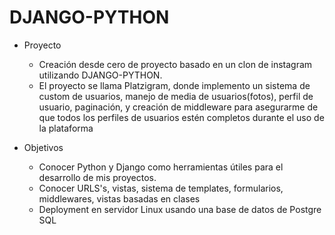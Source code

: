# DJANGO-PYTHON

* Proyecto

    - Creación desde cero de proyecto basado en un clon de instagram utilizando DJANGO-PYTHON. 
    - El proyecto se llama Platzigram, donde implemento un sistema de custom de usuarios, manejo de media de usuarios(fotos), perfil de usuario, paginación, y creación de middleware para asegurarme de que todos los perfiles de usuarios estén completos durante el uso de la plataforma

* Objetivos

    - Conocer Python y Django como herramientas útiles para el desarrollo de mis proyectos.
    - Conocer URLS's, vistas, sistema de templates, formularios, middlewares, vistas basadas en clases
    - Deployment en servidor Linux usando una base de datos de Postgre SQL
